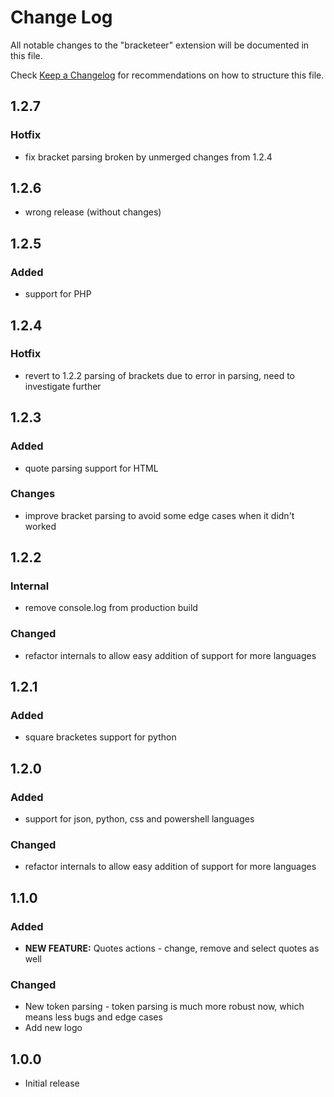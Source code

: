 # Change Log

All notable changes to the "bracketeer" extension will be documented in this file.

Check [Keep a Changelog](http://keepachangelog.com/) for recommendations on how to structure this file.

## 1.2.7

### Hotfix

- fix bracket parsing broken by unmerged changes from 1.2.4

## 1.2.6

- wrong release (without changes)

## 1.2.5

### Added

- support for PHP

## 1.2.4

### Hotfix

- revert to 1.2.2 parsing of brackets due to error in parsing, need to investigate further

## 1.2.3

### Added

- quote parsing support for HTML

### Changes

- improve bracket parsing to avoid some edge cases when it didn't worked

## 1.2.2

### Internal

- remove console.log from production build

### Changed

- refactor internals to allow easy addition of support for more languages

## 1.2.1

### Added

- square bracketes support for python

## 1.2.0

### Added

- support for json, python, css and powershell languages

### Changed

- refactor internals to allow easy addition of support for more languages

## 1.1.0

### Added

- **NEW FEATURE:** Quotes actions - change, remove and select quotes as well

### Changed

- New token parsing - token parsing is much more robust now, which means less bugs and edge cases
- Add new logo

## 1.0.0

- Initial release
